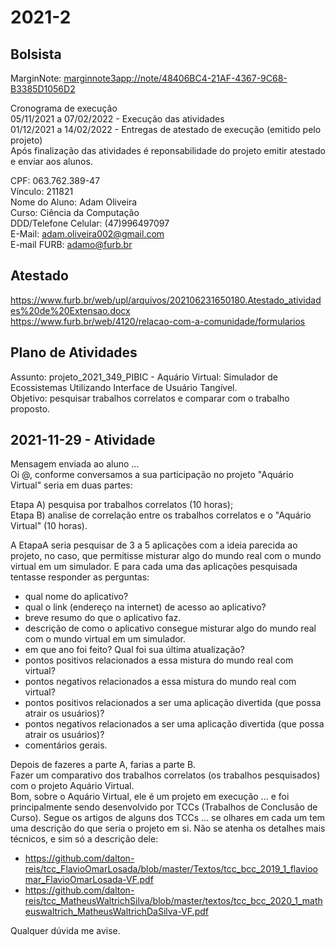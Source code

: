 # 2021-2

## Bolsista

MarginNote: <marginnote3app://note/48406BC4-21AF-4367-9C68-B3385D1056D2>  

Cronograma de execução  
05/11/2021 a 07/02/2022 - Execução das atividades  
01/12/2021 a 14/02/2022 - Entregas de atestado de execução (emitido pelo projeto)  
Após finalização das atividades é reponsabilidade do projeto emitir atestado e enviar aos alunos.  

CPF: 063.762.389-47  
Vínculo: 211821  
Nome do Aluno: Adam Oliveira  
Curso: Ciência da Computação  
DDD/Telefone Celular: (47)996497097  
E-Mail: adam.oliveira002@gmail.com  
E-mail FURB: adamo@furb.br  

## Atestado

<https://www.furb.br/web/upl/arquivos/202106231650180.Atestado_atividades%20de%20Extensao.docx>  
<https://www.furb.br/web/4120/relacao-com-a-comunidade/formularios>  

## Plano de Atividades

Assunto: projeto_2021_349_PIBIC - Aquário Virtual: Simulador de Ecossistemas Utilizando Interface de Usuário Tangível.  
Objetivo: pesquisar trabalhos correlatos e comparar com o trabalho proposto.  

## 2021-11-29 - Atividade

Mensagem enviada ao aluno ...  
Oi @, conforme conversamos a sua participação no projeto "Aquário Virtual" seria em duas partes:  

Etapa A) pesquisa por trabalhos correlatos (10 horas);  
Etapa B) analise de correlação entre os trabalhos correlatos e o "Aquário Virtual" (10 horas).  

A EtapaA seria pesquisar de 3 a 5 aplicações com a ideia parecida ao projeto, no caso, que permitisse misturar algo do mundo real com o mundo virtual em um simulador. E para cada uma das aplicações pesquisada tentasse responder as perguntas:  

- qual nome do aplicativo?  
- qual o link (endereço na internet) de acesso ao aplicativo?  
- breve resumo do que o aplicativo faz.
- descrição de como o aplicativo consegue misturar algo do mundo real com o mundo virtual em um simulador.  
- em que ano foi feito? Qual foi sua última atualização?  
- pontos positivos relacionados a essa mistura do mundo real com virtual?  
- pontos negativos relacionados a essa mistura do mundo real com virtual?  
- pontos positivos relacionados a ser uma aplicação divertida (que possa atrair os usuários)?  
- pontos negativos relacionados a ser uma aplicação divertida (que possa atrair os usuários)?  
- comentários gerais.  

Depois de fazeres a parte A, farias a parte B.  
Fazer um comparativo dos trabalhos correlatos (os trabalhos pesquisados) com o projeto Aquário Virtual.  
Bom, sobre o Aquário Virtual, ele é um projeto em execução ... e foi principalmente sendo desenvolvido por TCCs (Trabalhos de Conclusão de Curso). Segue os artigos de alguns dos TCCs ... se olhares em cada um tem uma descrição do que seria o projeto em si. Não se atenha os detalhes mais técnicos, e sim só a descrição dele:  

- <https://github.com/dalton-reis/tcc_FlavioOmarLosada/blob/master/Textos/tcc_bcc_2019_1_flavioomar_FlavioOmarLosada-VF.pdf>  
- <https://github.com/dalton-reis/tcc_MatheusWaltrichSilva/blob/master/textos/tcc_bcc_2020_1_matheuswaltrich_MatheusWaltrichDaSilva-VF.pdf>  

Qualquer dúvida me avise.
